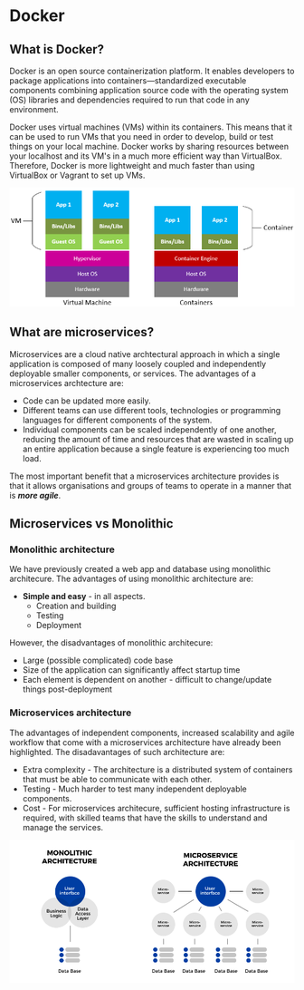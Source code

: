 # Docker
## What is Docker?
Docker is an open source containerization platform. It enables developers to package applications into containers—standardized executable components combining application source code with the operating system (OS) libraries and dependencies required to run that code in any environment.

Docker uses virtual machines (VMs) within its containers. This means that it can be used to run VMs that you need in order to develop, build or test things on your local machine. Docker works by sharing resources between your localhost and its VM's in a much more efficient way than VirtualBox. Therefore, Docker is more lightweight and much faster than using VirtualBox or Vagrant to set up VMs.

![](./img/Demystifying-containers_image1.PNG)

## What are microservices?
Microservices are a cloud native archtectural approach in which a single application is composed of many loosely coupled and independently deployable smaller components, or services. The advantages of a microservices archtecture are:
- Code can be updated more easily.
- Different teams can use different tools, technologies or programming languages for different components of the system.
- Individual components can be scaled independently of one another, reducing the amount of time and resources that are wasted in scaling up an entire application because a single feature is experiencing too much load.

The most important benefit that a microservices architecture provides is that it allows organisations and groups of teams to operate in a manner that is __*more agile*__.

## Microservices vs Monolithic
### Monolithic architecture
We have previously created a web app and database using monolithic architecure. The advantages of using monolithic architecture are:
- **Simple and easy** - in all aspects.
    - Creation and building
    - Testing
    - Deployment

However, the disadvantages of monolithic architecure:
- Large (possible complicated) code base
- Size of the application can significantly affect startup time
- Each element is dependent on another - difficult to change/update things post-deployment

### Microservices architecture
The advantages of independent components, increased scalability and agile workflow that come with a microservices architecture have already been highlighted. The disadavantages of such architecture are:

- Extra complexity - The architecture is a distributed system of containers that must be able to communicate with each other.
- Testing - Much harder to test many independent deployable components.
- Cost - For microservices architecure, sufficient hosting infrastructure is required, with skilled teams that have the skills to understand and manage the services.

![](./img/Frame-1.webp)
